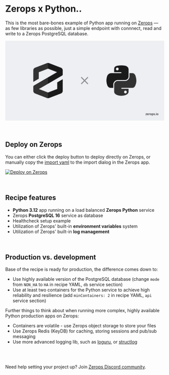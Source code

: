 # Zerops x Python..
This is the most bare-bones example of Python app running on [Zerops](https://zerops.io) — as few libraries as possible, just a simple endpoint with connnect, read and write to a Zerops PostgreSQL database.

![python](https://github.com/zeropsio/recipe-shared-assets/blob/main/covers/svg/cover-python.svg)

<br />

## Deploy on Zerops
You can either click the deploy button to deploy directly on Zerops, or manually copy the [import yaml](https://github.com/zeropsio/recipe-python/blob/main/zerops-project-import.yml) to the import dialog in the Zerops app.

[![Deploy on Zerops](https://github.com/zeropsio/recipe-shared-assets/blob/main/deploy-button/green/deploy-button.svg)](https://app.zerops.io/recipe/python)

<br/>

## Recipe features
- **Python 3.12** app running on a load balanced **Zerops Python** service
- Zerops **PostgreSQL 16** service as database
- Healthcheck setup example
- Utilization of Zerops' built-in **environment variables** system
- Utilization of Zerops' built-in **log management**

<br/>

## Production vs. development

Base of the recipe is ready for production, the difference comes down to:

- Use highly available version of the PostgreSQL database (change `mode` from `NON_HA` to `HA` in recipe YAML, `db` service section)
- Use at least two containers for the Python service to achieve high reliability and resilience (add `minContainers: 2` in recipe YAML, `api` service section)

Further things to think about when running more complex, highly available Python production apps on Zerops:

- Containers are volatile - use Zerops object storage to store your files
- Use Zerops Redis (KeyDB) for caching, storing sessions and pub/sub messaging
- Use more advanced logging lib, such as [loguru](https://github.com/Delgan/loguru), or [structlog](https://github.com/hynek/structlog)

<br/>
<br/>

Need help setting your project up? Join [Zerops Discord community](https://discord.com/invite/WDvCZ54).
